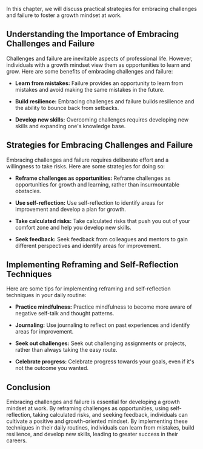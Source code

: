 
In this chapter, we will discuss practical strategies for embracing challenges and failure to foster a growth mindset at work.

Understanding the Importance of Embracing Challenges and Failure
----------------------------------------------------------------

Challenges and failure are inevitable aspects of professional life. However, individuals with a growth mindset view them as opportunities to learn and grow. Here are some benefits of embracing challenges and failure:

* **Learn from mistakes:** Failure provides an opportunity to learn from mistakes and avoid making the same mistakes in the future.

* **Build resilience:** Embracing challenges and failure builds resilience and the ability to bounce back from setbacks.

* **Develop new skills:** Overcoming challenges requires developing new skills and expanding one's knowledge base.

Strategies for Embracing Challenges and Failure
-----------------------------------------------

Embracing challenges and failure requires deliberate effort and a willingness to take risks. Here are some strategies for doing so:

* **Reframe challenges as opportunities:** Reframe challenges as opportunities for growth and learning, rather than insurmountable obstacles.

* **Use self-reflection:** Use self-reflection to identify areas for improvement and develop a plan for growth.

* **Take calculated risks:** Take calculated risks that push you out of your comfort zone and help you develop new skills.

* **Seek feedback:** Seek feedback from colleagues and mentors to gain different perspectives and identify areas for improvement.

Implementing Reframing and Self-Reflection Techniques
-----------------------------------------------------

Here are some tips for implementing reframing and self-reflection techniques in your daily routine:

* **Practice mindfulness:** Practice mindfulness to become more aware of negative self-talk and thought patterns.

* **Journaling:** Use journaling to reflect on past experiences and identify areas for improvement.

* **Seek out challenges:** Seek out challenging assignments or projects, rather than always taking the easy route.

* **Celebrate progress:** Celebrate progress towards your goals, even if it's not the outcome you wanted.

Conclusion
----------

Embracing challenges and failure is essential for developing a growth mindset at work. By reframing challenges as opportunities, using self-reflection, taking calculated risks, and seeking feedback, individuals can cultivate a positive and growth-oriented mindset. By implementing these techniques in their daily routines, individuals can learn from mistakes, build resilience, and develop new skills, leading to greater success in their careers.
